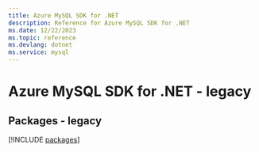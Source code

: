 ```yaml
---
title: Azure MySQL SDK for .NET
description: Reference for Azure MySQL SDK for .NET
ms.date: 12/22/2023
ms.topic: reference
ms.devlang: dotnet
ms.service: mysql
---
```

# Azure MySQL SDK for .NET - legacy
## Packages - legacy
[!INCLUDE [packages](mysql-index.md)]